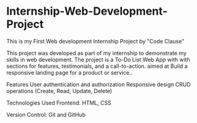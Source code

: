 # Internship-Web-Development-Project
This is my First Web development Internship Project by "Code Clause"

This project was developed as part of my internship to demonstrate my skills in web development. 
The project is a To-Do List Web App with with sections for features, testimonials, and a call-to-action.
aimed at Build a responsive landing page for a product or service..

Features
User authentication and authorization
Responsive design
CRUD operations (Create, Read, Update, Delete)


Technologies Used
Frontend: HTML, CSS

Version Control: Git and GitHub
